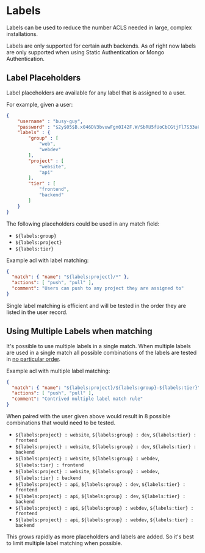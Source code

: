 # Labels

Labels can be used to reduce the number ACLS needed in large, complex installations.

Labels are only supported for certain auth backends. As of right now labels are only supported when using Static Authentication or Mongo Authentication.

## Label Placeholders

Label placeholders are available for any label that is assigned to a user.

For example, given a user:

```json
{
    "username" : "busy-guy",
    "password" : "$2y$05$B.x046DV3bvuwFgn0I42F.W/SbRU5fUoCbCGtjFl7S33aCUHNBxbq",
    "labels" : {
        "group" : [
            "web",
            "webdev"
        ],
        "project" : [
            "website",
            "api"
        ],
        "tier" : [
            "frontend",
            "backend"
        ]
    }
}
```

The following placeholders could be used in any match field:

  * `${labels:group}`
  * `${labels:project}`
  * `${labels:tier}`

Example acl with label matching:

```json
{
  "match": { "name": "${labels:project}/*" },
  "actions": [ "push", "pull" ],
  "comment": "Users can push to any project they are assigned to"
}
```

Single label matching is efficient and will be tested in the order
they are listed in the user record.


## Using Multiple Labels when matching

It's possible to use multiple labels in a single match. When multiple labels are
used in a single match all possible combinations of the labels are tested
in [no particular order](https://blog.golang.org/go-maps-in-action#TOC_7.).

Example acl with multiple label matching:

```json
{
  "match": { "name": "${labels:project}/${labels:group}-${labels:tier}" },
  "actions": [ "push", "pull" ],
  "comment": "Contrived multiple label match rule"
}
```

When paired with the user given above would result in 8 possible combinations
that would need to be tested.

  * `${labels:project} : website`, `${labels:group} : dev`, `${labels:tier} : frontend`
  * `${labels:project} : website`, `${labels:group} : dev`, `${labels:tier} : backend`
  * `${labels:project} : website`, `${labels:group} : webdev`, `${labels:tier} : frontend`
  * `${labels:project} : website`, `${labels:group} : webdev`, `${labels:tier} : backend`
  * `${labels:project} : api`, `${labels:group} : dev`, `${labels:tier} : frontend`
  * `${labels:project} : api`, `${labels:group} : dev`, `${labels:tier} : backend`
  * `${labels:project} : api`, `${labels:group} : webdev`, `${labels:tier} : frontend`
  * `${labels:project} : api`, `${labels:group} : webdev`, `${labels:tier} : backend`

This grows rapidly as more placeholders and labels are added. So it's best
to limit multiple label matching when possible.
